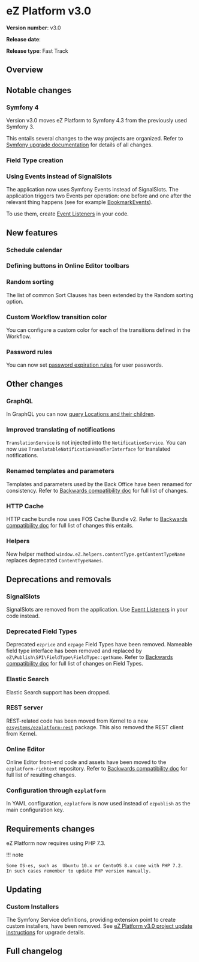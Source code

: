 # eZ Platform v3.0

**Version number**: v3.0

**Release date**:

**Release type**: Fast Track

## Overview


## Notable changes

### Symfony 4

Version v3.0 moves eZ Platform to Symfony 4.3 from the previously used Symfony 3.

This entails several changes to the way projects are organized.
Refer to [Symfony upgrade documentation](https://github.com/symfony/symfony/blob/master/UPGRADE-4.0.md)
for details of all changes.

### Field Type creation

### Using Events instead of SignalSlots

The application now uses Symfony Events instead of SignalSlots.
The application triggers two Events per operation: one before and one after the relevant thing happens
(see for example [BookmarkEvents](https://github.com/ezsystems/ezpublish-kernel/blob/master/eZ/Publish/Core/Event/Bookmark/BookmarkEvents.php)).

To use them, create [Event Listeners](https://symfony.com/doc/4.3/event_dispatcher.html) in your code.

## New features

### Schedule calendar

### Defining buttons in Online Editor toolbars

### Random sorting

The list of common Sort Clauses has been extended by the Random sorting option.

### Custom Workflow transition color

You can configure a custom color for each of the transitions defined in the Workflow.

### Password rules

You can now set [password expiration rules](../guide/user_management.md#setting-password-expiration)
for user passwords.

## Other changes

### GraphQL

In GraphQL you can now [query Locations and their children](../api/graphql_queries.md#querying-locations).

### Improved translating of notifications

`TranslationService` is not injected into the `NotificationService`.
You can now use `TranslatableNotificationHandlerInterface` for translated notifications.

### Renamed templates and parameters

Templates and parameters used by the Back Office have been renamed for consistency.
Refer to [Backwards compatibility doc](ez_platform_v3.0_deprecations.md) for full list of changes.

### HTTP Cache

HTTP cache bundle now uses FOS Cache Bundle v2.
Refer to [Backwards compatibility doc](ez_platform_v3.0_deprecations.md#http-cache-bundle)
for full list of changes this entails.

### Helpers

New helper method `window.eZ.helpers.contentType.getContentTypeName` replaces deprecated `ContentTypeNames`.

## Deprecations and removals

### SignalSlots

SignalSlots are removed from the application.
Use [Event Listeners](https://symfony.com/doc/4.3/event_dispatcher.html) in your code instead.

### Deprecated Field Types

Deprecated `ezprice` and `ezpage` Field Types have been removed.
Nameable field type interface has been removed and replaced by `eZ\Publish\SPI\FieldType\FieldType::getName`.
Refer to [Backwards compatibility doc](ez_platform_v3.0_deprecations.md#field-types) for full list of changes on Field Types.

### Elastic Search

Elastic Search support has been dropped.

### REST server

REST-related code has been moved from Kernel to a new [`ezsystems/ezplatform-rest`](https://github.com/ezsystems/ezplatform-rest) package.
This also removed the REST client from Kernel.

### Online Editor

Online Editor front-end code and assets have been moved to the `ezplatform-richtext` repository.
Refer to [Backwards compatibility doc](ez_platform_v3.0_deprecations.md#online-editor) for full list of resulting changes.

### Configuration through `ezplatform`

In YAML configuration, `ezplatform` is now used instead of `ezpublish` as the main configuration key.

## Requirements changes

eZ Platform now requires using PHP 7.3.

!!! note

    Some OS-es, such as  Ubuntu 10.x or CentoOS 8.x come with PHP 7.2.
    In such cases remember to update PHP version manually.

## Updating

### Custom Installers

The Symfony Service definitions, providing extension point to create custom installers, have been removed.
See [eZ Platform v3.0 project update instructions](./ez_platform_v3.0_project_update.md#custom-installers) for upgrade details.

## Full changelog
